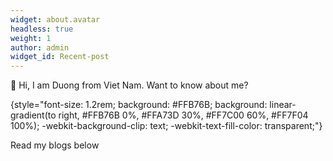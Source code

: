 ```yaml
---
widget: about.avatar
headless: true
weight: 1
author: admin
widget_id: Recent-post
---
```

👋 Hi, I am Duong from Viet Nam. Want to know about me?


{style="font-size: 1.2rem; background: #FFB76B; background: linear-gradient(to right, #FFB76B 0%, #FFA73D 30%, #FF7C00 60%, #FF7F04 100%); -webkit-background-clip: text; -webkit-text-fill-color: transparent;"}

Read my blogs below